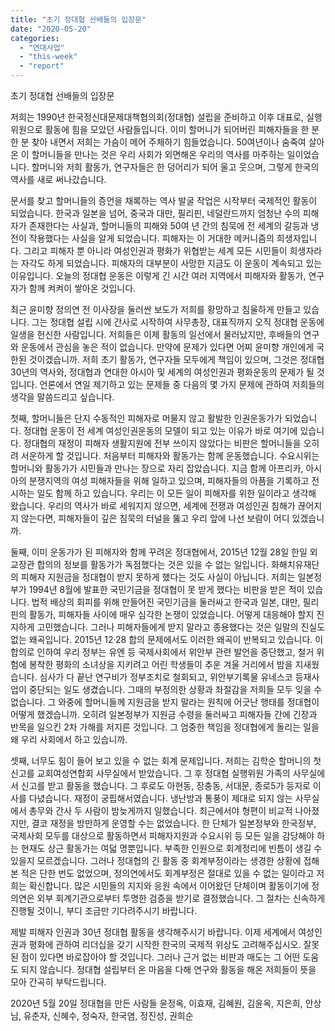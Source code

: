```yaml
---
title: "초기 정대협 선배들의 입장문"
date: "2020-05-20"
categories: 
  - "연대사업"
  - "this-week"
  - "report"
---
```


초기 정대협 선배들의 입장문

저희는 1990년 한국정신대문제대책협의회(정대협) 설립을 준비하고 이후 대표로, 실행위원으로 활동에 힘을 모았던 사람들입니다. 이미 할머니가 되어버린 피해자들을 한 분 한 분 찾아 내면서 저희는 가슴이 메어 주체하기 힘들었습니다. 50여년이나 숨죽여 살아온 이 할머니들을 만나는 것은 우리 사회가 외면해온 우리의 역사를 마주하는 일이었습니다. 할머니와 저희 활동가, 연구자들은 한 덩어리가 되어 울고 웃으며, 그렇게 한국의 역사를 새로 써나갔습니다.

문서를 찾고 할머니들의 증언을 채록하는 역사 발굴 작업은 시작부터 국제적인 활동이 되었습니다. 한국과 일본을 넘어, 중국과 대만, 필리핀, 네덜란드까지 엄청난 수의 피해자가 존재한다는 사실과, 할머니들의 피해와 50여 년 간의 침묵에 전 세계의 갈등과 냉전이 작용했다는 사실을 알게 되었습니다. 피해자는 이 거대한 메커니즘의 희생자입니다. 그리고 피해자 뿐 아니라 여성인권과 평화가 위협받는 세계 모든 시민들이 희생자라는 자각도 하게 되었습니다. 피해자의 대부분이 사망한 지금도 이 운동이 계속되고 있는 이유입니다. 오늘의 정대협 운동은 이렇게 긴 시간 여러 지역에서 피해자와 활동가, 연구자가 함께 켜켜이 쌓아온 것입니다.

최근 윤미향 정의연 전 이사장을 둘러싼 보도가 저희를 황망하고 침울하게 만들고 있습니다. 그는 정대협 설립 시에 간사로 시작하여 사무총장, 대표직까지 오직 정대협 운동에 일생을 헌신한 사람입니다. 저희들은 이제 활동의 일선에서 물러났지만, 후배들의 연구와 운동에서 관심을 놓은 적이 없습니다. 만약에 문제가 있다면 어찌 윤미향 개인에게 국한된 것이겠습니까. 저희 초기 활동가, 연구자들 모두에게 책임이 있으며, 그것은 정대협 30년의 역사와, 정대협과 연대한 아시아 및 세계의 여성인권과 평화운동의 문제가 될 것입니다. 언론에서 연일 제기하고 있는 문제들 중 다음의 몇 가지 문제에 관하여 저희들의 생각을 말씀드리고 싶습니다.

첫째, 할머니들은 단지 수동적인 피해자로 머물지 않고 활발한 인권운동가가 되었습니다. 정대협 운동이 전 세계 여성인권운동의 모델이 되고 있는 이유가 바로 여기에 있습니다. 정대협의 재정이 피해자 생활지원에 전부 쓰이지 않았다는 비판은 할머니들을 오히려 서운하게 할 것입니다. 처음부터 피해자와 활동가는 함께 운동했습니다. 수요시위는 할머니와 활동가가 시민들과 만나는 장으로 자리 잡았습니다. 지금 함께 아프리카, 아시아의 분쟁지역의 여성 피해자들을 위해 일하고 있으며, 피해자들의 아픔을 기록하고 전시하는 일도 함께 하고 있습니다. 우리는 이 모든 일이 피해자를 위한 일이라고 생각해 왔습니다. 우리의 역사가 바로 세워지지 않으면, 세계에 전쟁과 여성인권 침해가 끊어지지 않는다면, 피해자들이 깊은 침묵의 터널을 뚫고 우리 앞에 나선 보람이 어디 있겠습니까.

둘째, 이미 운동가가 된 피해자와 함께 꾸려온 정대협에서, 2015년 12월 28일 한일 외교장관 합의의 정보를 활동가가 독점했다는 것은 있을 수 없는 일입니다. 화해치유재단의 피해자 지원금을 정대협이 받지 못하게 했다는 것도 사실이 아닙니다. 저희는 일본정부가 1994년 8월에 발표한 국민기금을 정대협이 못 받게 했다는 비판을 받은 적이 있습니다. 법적 배상의 회피를 위해 만들어진 국민기금을 둘러싸고 한국과 일본, 대만, 필리핀의 활동가, 피해자들 사이에 매우 심각한 논쟁이 있었습니다. 어떻게 대응해야 할지 진지하게 고민했습니다. 그러나 피해자들에게 받지 말라고 종용했다는 것은 일말의 진실도 없는 왜곡입니다. 2015년 12·28 합의 문제에서도 이러한 왜곡이 반복되고 있습니다. 이 합의로 인하여 우리 정부는 유엔 등 국제사회에서 위안부 관련 발언을 중단했고, 철거 위험에 봉착한 평화의 소녀상을 지키려고 어린 학생들이 추운 겨울 거리에서 밤을 지새웠습니다. 심사가 다 끝난 연구비가 정부조치로 철회되고, 위안부기록물 유네스코 등재사업이 중단되는 일도 생겼습니다. 그때의 부정의한 상황과 좌절감을 저희들 모두 잊을 수 없습니다. 그 와중에 할머니들께 지원금을 받지 말라는 원칙에 어긋난 행태를 정대협이 어떻게 했겠습니까. 오히려 일본정부가 지원금 수령을 둘러싸고 피해자들 간에 긴장과 반목을 일으킨 2차 가해를 저지른 것입니다. 그 엄중한 책임을 정대협에게 돌리는 일을 왜 우리 사회에서 하고 있습니까.

셋째, 너무도 힘이 들어 보고 있을 수 없는 회계 문제입니다. 저희는 김학순 할머니의 첫 신고를 교회여성연합회 사무실에서 받았습니다. 그 후 정대협 실행위원 가족의 사무실에서 신고를 받고 활동을 했습니다. 그 후로도 아현동, 장충동, 서대문, 종로5가 등지로 이사를 다녔습니다. 재정이 궁핍해서였습니다. 냉난방과 통풍이 제대로 되지 않는 사무실에서 총무와 간사 두 사람이 밤늦게까지 일했습니다. 최근에서야 형편이 비교적 나아졌지만, 결코 재정을 방만하게 운영할 수는 없었습니다. 한 단체가 일본정부와 한국정부, 국제사회 모두를 대상으로 활동하면서 피해자지원과 수요시위 등 모든 일을 감당해야 하는 현재도 상근 활동가는 여덟 명뿐입니다. 부족한 인원으로 회계정리에 빈틈이 생길 수 있을지 모르겠습니다. 그러나 정대협의 긴 활동 중 회계부정이라는 생경한 상황에 접해본 적은 단한 번도 없었으며, 정의연에서도 회계부정은 절대로 있을 수 없는 일이라고 저희는 확신합니다. 많은 시민들의 지지와 응원 속에서 이어왔던 단체이며 활동이기에 정의연은 외부 회계기관으로부터 투명한 검증을 받기로 결정했습니다. 그 절차는 신속하게 진행될 것이니, 부디 조금만 기다려주시기 바랍니다.

제발 피해자 인권과 30년 정대협 활동을 생각해주시기 바랍니다. 이제 세계에서 여성인권과 평화에 관하여 리더십을 갖기 시작한 한국의 국제적 위상도 고려해주십시오. 잘못된 점이 있다면 바로잡아야 할 것입니다. 그러나 근거 없는 비판과 매도는 그 어떤 도움도 되지 않습니다. 정대협 설립부터 온 마음을 다해 연구와 활동을 해온 저희들이 뜻을 모아 간곡히 부탁드립니다.

2020년 5월 20일 정대협을 만든 사람들 윤정옥, 이효재, 김혜원, 김윤옥, 지은희, 안상님, 유춘자, 신혜수, 정숙자, 한국염, 정진성, 권희순
